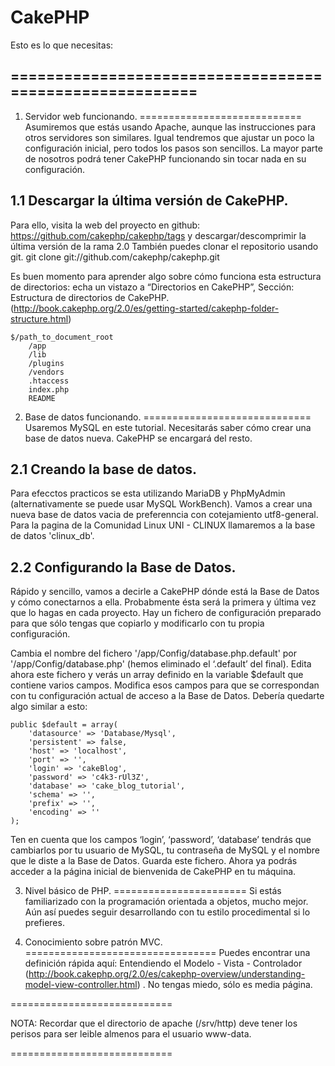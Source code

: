 CakePHP
=======

Esto es lo que necesitas:

========================================================
--------------------------------------------------------

1. Servidor web funcionando.
============================
Asumiremos que estás usando Apache, aunque las instrucciones para otros servidores son similares. Igual tendremos que ajustar un poco la configuración inicial, pero todos los pasos son sencillos. La mayor parte de nosotros podrá tener CakePHP funcionando sin tocar nada en su configuración.

1.1 Descargar la última versión de CakePHP.
-------------------------------------------
Para ello, visita la web del proyecto en github: https://github.com/cakephp/cakephp/tags y descargar/descomprimir la última versión de la rama 2.0
También puedes clonar el repositorio usando git. git clone git://github.com/cakephp/cakephp.git

Es buen momento para aprender algo sobre cómo funciona esta estructura de directorios: echa un vistazo a “Directorios en CakePHP”, Sección: Estructura de directorios de CakePHP.
(http://book.cakephp.org/2.0/es/getting-started/cakephp-folder-structure.html)

	$/path_to_document_root
	    /app
	    /lib
	    /plugins
	    /vendors
	    .htaccess
	    index.php
	    README

2. Base de datos funcionando.
=============================
Usaremos MySQL en este tutorial. Necesitarás saber cómo crear una base de datos nueva. CakePHP se encargará del resto.

2.1 Creando la base de datos.
-----------------------------
Para efecctos practicos se esta utilizando MariaDB y PhpMyAdmin (alternativamente se puede usar MySQL WorkBench). Vamos a crear una nueva base de datos vacia de preferenncia con cotejamiento utf8-general. Para la pagina de la Comunidad Linux UNI - CLINUX llamaremos a la base de datos 'clinux_db'.

2.2 Configurando la Base de Datos.
----------------------------------
Rápido y sencillo, vamos a decirle a CakePHP dónde está la Base de Datos y cómo conectarnos a ella. Probabmente ésta será la primera y última vez que lo hagas en cada proyecto. Hay un fichero de configuración preparado para que sólo tengas que copiarlo y modificarlo con tu propia configuración.

Cambia el nombre del fichero '/app/Config/database.php.default' por '/app/Config/database.php' (hemos eliminado el ‘.default’ del final).
Edita ahora este fichero y verás un array definido en la variable $default que contiene varios campos. Modifica esos campos para que se correspondan con tu configuración actual de acceso a la Base de Datos. Debería quedarte algo similar a esto:

	public $default = array(
	    'datasource' => 'Database/Mysql',
	    'persistent' => false,
	    'host' => 'localhost',
	    'port' => '',
	    'login' => 'cakeBlog',
	    'password' => 'c4k3-rUl3Z',
	    'database' => 'cake_blog_tutorial',
	    'schema' => '',
	    'prefix' => '',
	    'encoding' => ''
	);

Ten en cuenta que los campos ‘login’, ‘password’, ‘database’ tendrás que cambiarlos por tu usuario de MySQL, tu contraseña de MySQL y el nombre que le diste a la Base de Datos. Guarda este fichero.
Ahora ya podrás acceder a la página inicial de bienvenida de CakePHP en tu máquina.

3. Nivel básico de PHP.
=======================
Si estás familiarizado con la programación orientada a objetos, mucho mejor. Aún así puedes seguir desarrollando con tu estilo procedimental si lo prefieres.

4. Conocimiento sobre patrón MVC.
=================================
Puedes encontrar una definición rápida aquí: Entendiendo el Modelo - Vista - Controlador (http://book.cakephp.org/2.0/es/cakephp-overview/understanding-model-view-controller.html)
. No tengas miedo, sólo es media página.

============================

NOTA: Recordar que el directorio de apache (/srv/http) deve tener los perisos para ser leible almenos para el usuario www-data.

============================
